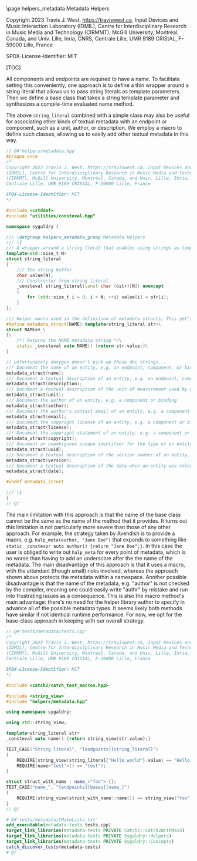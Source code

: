 \page helpers_metadata Metadata Helpers

Copyright 2023 Travis J. West, https://traviswest.ca, Input Devices and Music Interaction Laboratory
(IDMIL), Centre for Interdisciplinary Research in Music Media and Technology
(CIRMMT), McGill University, Montréal, Canada, and Univ. Lille, Inria, CNRS,
Centrale Lille, UMR 9189 CRIStAL, F-59000 Lille, France

SPDX-License-Identifier: MIT

[TOC]

All components and endpoints are required to have a name. To facilitate setting
this conveniently, one approach is to define a thin wrapper around a string
literal that allows us to pass string literals as template parameters. Then we
define a base class that takes a string template parameter and synthesizes a
compile-time evaluated name method.

The above `string_literal` combined with a simple class may also be useful
for associating other kinds of textual metadata with an endpoint or component,
such as a unit, author, or description. We employ a macro to define
such classes, allowing us to easily add other textual metadata in this way.


```cpp
// @#'helpers/metadata.hpp'
#pragma once
/*
Copyright 2023 Travis J. West, https://traviswest.ca, Input Devices and Music Interaction Laboratory
(IDMIL), Centre for Interdisciplinary Research in Music Media and Technology
(CIRMMT), McGill University, Montréal, Canada, and Univ. Lille, Inria, CNRS,
Centrale Lille, UMR 9189 CRIStAL, F-59000 Lille, France

SPDX-License-Identifier: MIT
*/

#include <cstddef>
#include "utilities/consteval.hpp"

namespace sygaldry {

/// \defgroup helpers_metadata_group Metadata Helpers
/// \{
/// A wrapper around a string lteral that enables using strings as template parameters.
template<std::size_t N>
struct string_literal
{
    /// The string buffer
    char value[N];
    /// Constructor from string literal
    _consteval string_literal(const char (&str)[N]) noexcept
    {
        for (std::size_t i = 0; i < N; ++i) value[i] = str[i];
    }
};

/// Helper macro used in the definition of metadata structs; This get's undefined immediately so don't try to use it!
#define metadata_struct(NAME) template<string_literal str>\
struct NAME##_\
{\
    /*! Returns the NAME metadata string */\
    static _consteval auto NAME() {return str.value;}\
}

// unfortunately doxygen doesn't pick up these doc strings...
/// Document the name of an entity, e.g. an endpoint, component, or binding
metadata_struct(name);
/// Document a textual description of an entity, e.g. an endpoint, component or binding
metadata_struct(description);
/// Document a textual description of the unit of measurement used by an entity, especially an endpoint
metadata_struct(unit);
/// Document the author of an entity, e.g. a component or binding
metadata_struct(author);
/// Document the author's contact email of an entity, e.g. a component or binding
metadata_struct(email);
/// Document the copyright license of an entity, e.g. a component or binding
metadata_struct(license);
/// Document the copyright statement of an entity, e.g. a component or binding
metadata_struct(copyright);
/// Document an unambiguous unique identifier for the type of an entity e.g. a component or binding
metadata_struct(uuid);
/// Document a textual description of the version number of an entity, e.g. a component or binding
metadata_struct(version);
/// Document a textual description of the date when an entity was release, e.g. a component or binding
metadata_struct(date);

#undef metadata_struct

/// \}
}
// @/
```

The main limitation with this approach is that the name of the base class
cannot be the same as the name of the method that it provides. It turns out
this limitation is not particularly more severe than those of any other
approach. For example, the strategy taken by Avendish is to provide a macro,
e.g. `halp_meta(author, "Jane Doe")` that expands to something like `static
_constexpr auto author() {return "Jane Doe";}`. In this case the user is
obliged to write out `halp_meta` for every point of metadata, which is no worse
than having to add an underscore after the the name of the metadata. The main
disadvantage of this approach is that it uses a macro, with the attendant
(though small) risks involved, whereas the approach shown above protects the
metadata within a namespace. Another possible disadvantage is that the name of
the metadata, e.g. "author" is not checked by the compiler, meaning one could
easily write "authr" by mistake and run into frustrating issues as a
consequence. This is also the macro method's main advantage: there's no need
for the helper library author to specify in advance all of the possible
metadata types. It seems likely both methods have similar if not identical
runtime performance. For now, we opt for the base-class approach in keeping
with our overall strategy.

```cpp
// @#'tests/metadata/tests.cpp'
/*
Copyright 2023 Travis J. West, https://traviswest.ca, Input Devices and Music Interaction Laboratory
(IDMIL), Centre for Interdisciplinary Research in Music Media and Technology
(CIRMMT), McGill University, Montréal, Canada, and Univ. Lille, Inria, CNRS,
Centrale Lille, UMR 9189 CRIStAL, F-59000 Lille, France

SPDX-License-Identifier: MIT
*/

#include <catch2/catch_test_macros.hpp>

#include <string_view>
#include "helpers/metadata.hpp"

using namespace sygaldry;

using std::string_view;

template<string_literal str>
_consteval auto name() {return string_view{str.value};}

TEST_CASE("String literal", "[endpoints][string_literal]")
{
    REQUIRE(string_view(string_literal{"Hello world"}.value) == "Hello world");
    REQUIRE(name<"test">() == "test");
}

struct struct_with_name : name_<"foo"> {};
TEST_CASE("name_", "[endpoints][bases][name_]")
{
    REQUIRE(string_view(struct_with_name::name()) == string_view("foo"));
}
// @/
```

```cmake
# @#'tests/metadata/CMakeLists.txt'
add_executable(metadata-tests tests.cpp)
target_link_libraries(metadata-tests PRIVATE Catch2::Catch2WithMain)
target_link_libraries(metadata-tests PRIVATE Sygaldry::Helpers)
target_link_libraries(metadata-tests PRIVATE Sygaldry::Concepts)
catch_discover_tests(metadata-tests)
# @/
```
